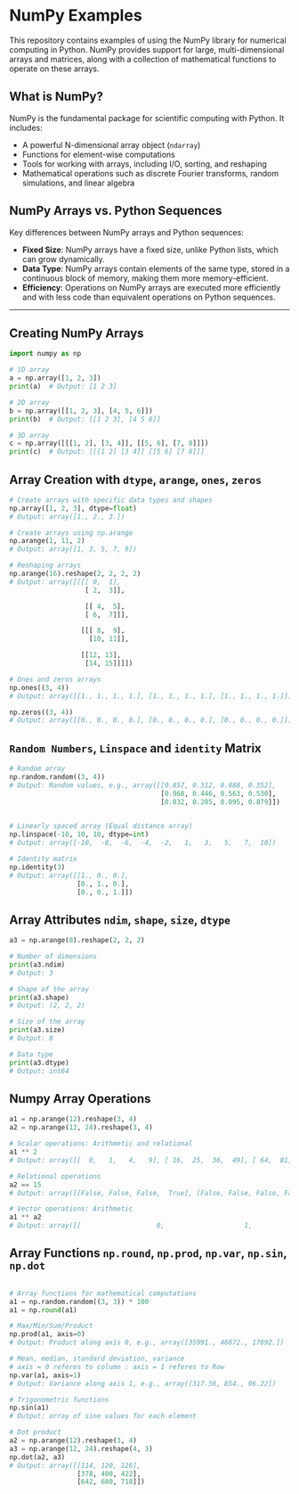 # NumPy Examples

This repository contains examples of using the NumPy library for numerical computing in Python. NumPy provides support for large, multi-dimensional arrays and matrices, along with a collection of mathematical functions to operate on these arrays.

## What is NumPy?

NumPy is the fundamental package for scientific computing with Python. It includes:

- A powerful N-dimensional array object (`ndarray`)
- Functions for element-wise computations
- Tools for working with arrays, including I/O, sorting, and reshaping
- Mathematical operations such as discrete Fourier transforms, random simulations, and linear algebra

## NumPy Arrays vs. Python Sequences

Key differences between NumPy arrays and Python sequences:
- **Fixed Size**: NumPy arrays have a fixed size, unlike Python lists, which can grow dynamically.
- **Data Type**: NumPy arrays contain elements of the same type, stored in a continuous block of memory, making them more memory-efficient.
- **Efficiency**: Operations on NumPy arrays are executed more efficiently and with less code than equivalent operations on Python sequences.

---

## Creating NumPy Arrays

```python
import numpy as np

# 1D array
a = np.array([1, 2, 3])
print(a)  # Output: [1 2 3]

# 2D array
b = np.array([[1, 2, 3], [4, 5, 6]])
print(b)  # Output: [[1 2 3], [4 5 6]]

# 3D array
c = np.array([[[1, 2], [3, 4]], [[5, 6], [7, 8]]])
print(c)  # Output: [[[1 2] [3 4]] [[5 6] [7 8]]]
```

## Array Creation with `dtype`, `arange`, `ones`, `zeros`

```python
# Create arrays with specific data types and shapes
np.array([1, 2, 3], dtype=float)  
# Output: array([1., 2., 3.])

# Create arrays using np.arange
np.arange(1, 11, 2)  
# Output: array([1, 3, 5, 7, 9])

# Reshaping arrays
np.arange(16).reshape(2, 2, 2, 2)  
# Output: array([[[[ 0,  1],
                   [ 2,  3]],

                   [[ 4,  5],
                   [ 6,  7]]],

                  [[[ 8,  9],
                    [10, 11]],

                  [[12, 13],
                   [14, 15]]]])

# Ones and zeros arrays
np.ones((3, 4))  
# Output: array([[1., 1., 1., 1.], [1., 1., 1., 1.], [1., 1., 1., 1.]])

np.zeros((3, 4))  
# Output: array([[0., 0., 0., 0.], [0., 0., 0., 0.], [0., 0., 0., 0.]])
```


## `Random Numbers`, `Linspace` and `identity` Matrix

```python
# Random array
np.random.random((3, 4))  
# Output: Random values, e.g., array([[0.857, 0.312, 0.088, 0.352],
                                      [0.968, 0.446, 0.563, 0.530],
                                      [0.032, 0.285, 0.095, 0.879]])
                                      

# Linearly spaced array (Equal distance array)
np.linspace(-10, 10, 10, dtype=int)  
# Output: array([-10,  -8,  -6,  -4,  -2,   1,   3,   5,   7,  10])

# Identity matrix
np.identity(3)  
# Output: array([[1., 0., 0.],
                 [0., 1., 0.],
                 [0., 0., 1.]])
```

## Array Attributes `ndim`, `shape`, `size`, `dtype`
```python
a3 = np.arange(8).reshape(2, 2, 2)

# Number of dimensions
print(a3.ndim)  
# Output: 3

# Shape of the array
print(a3.shape)  
# Output: (2, 2, 2)

# Size of the array
print(a3.size)  
# Output: 8

# Data type
print(a3.dtype)  
# Output: int64
```

## Numpy Array Operations

```python
a1 = np.arange(12).reshape(3, 4)
a2 = np.arange(12, 24).reshape(3, 4)

# Scalar operations: Arithmetic and relational
a1 ** 2  
# Output: array([[  0,   1,   4,   9], [ 16,  25,  36,  49], [ 64,  81, 100, 121]])

# Relational operations
a2 == 15  
# Output: array([[False, False, False,  True], [False, False, False, False], [False, False, False, False]])

# Vector operations: Arithmetic
a1 ** a2  
# Output: array([[                   0,                    1,                16384, 14348907], [4294967296, 762939453125, 101559956668416, 11398895185373143], [ 1152921504606846976, -1261475310744950487,  1864712049423024128,  6839173302027254275]])


```

## Array Functions `np.round`, `np.prod`, `np.var`, `np.sin`, `np.dot`

```python

# Array functions for mathematical computations
a1 = np.random.random((3, 3)) * 100
a1 = np.round(a1)

# Max/Min/Sum/Product
np.prod(a1, axis=0)  
# Output: Product along axis 0, e.g., array([35991., 46872., 17892.])

# Mean, median, standard deviation, variance
# axis = 0 referes to column : axis = 1 referes to Row
np.var(a1, axis=1)  
# Output: Variance along axis 1, e.g., array([317.56, 854., 96.22])

# Trigonometric functions
np.sin(a1)  
# Output: array of sine values for each element

# Dot product
a2 = np.arange(12).reshape(3, 4)
a3 = np.arange(12, 24).reshape(4, 3)
np.dot(a2, a3)  
# Output: array([[114, 120, 126],
                 [378, 400, 422],
                 [642, 680, 718]])

```




























